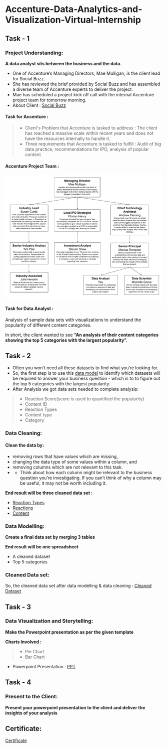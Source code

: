 # Accenture-Data-Analytics-and-Visualization-Virtual-Internship

## Task - 1
### Project Understanding:
**A data analyst sits between the business and the data.**

 - One of Accenture’s Managing Directors, Mae Mulligan, is the client lead for Social Buzz.
 - She has reviewed the brief provided by Social Buzz and has assembled a diverse team of Accenture experts to deliver the project.
 - Mae has scheduled a project kick off call with the internal Accenture project team for tomorrow morning.
 - About Client : [Social Buzz](https://github.com/vijayks25/Accenture-Data-Analytics-and-Visualization-Virtual-Internship/blob/main/Data_Analytics%20Client%20Brief.pdf)

#### Task for Accenture : 

 >- Client's Problem that Accenture is tasked to address : The client has reached a massive scale within recent years and does not have the resources internally to handle it.
 >- Three requirements that Accenture is tasked to fulfill : Audit of big data practice, recommendations for IPO, analysis of popular content
 
 #### Accenture Project Team :
 <img src = "Project Team.png">
 
 #### Task for Data Analyst :
Analysis of sample data sets with visualizations to understand the popularity of different content categories.

In short, the client wanted to see **“An analysis of their content categories showing the top 5 categories with the largest popularity”.** 

## Task - 2
 - Often you won’t need all these datasets to find what you’re looking for.
 - So, the first step is to use this [data model](https://github.com/vijayks25/Accenture-Data-Analytics-and-Visualization-Virtual-Internship/blob/main/Data%20model.pdf) to identify which datasets will be required to answer your business question - which is to to figure out the top 5 categories with the largest popularity.
 - After Analysis we got data sets needed to complete analysis:
 >- Reaction Score(score is used to quantified the popularity)
 >- Content ID
 >- Reaction Types
 >- Content type
 >- Category
 
### Data Cleaning:
#### Clean the data by:
 - removing rows that have values which are missing,
 - changing the data type of some values within a column, and
 - removing columns which are not relevant to this task.
 - - Think about how each column might be relevant to the business question you’re investigating. If you can’t think of why a column may be useful, it may not be worth including it.

**End result will be three cleaned data set :**
 - [Reaction Types](https://github.com/vijayks25/Accenture-Data-Analytics-and-Visualization-Virtual-Internship/blob/main/ReactionTypes.csv)
 - [Reactions](https://github.com/vijayks25/Accenture-Data-Analytics-and-Visualization-Virtual-Internship/blob/main/Reactions.csv)
 - [Content](https://github.com/vijayks25/Accenture-Data-Analytics-and-Visualization-Virtual-Internship/blob/main/Content.csv)

### Data Modelling:

**Create a final data set by merging 3 tables**

**End result will be one spreadsheet**
 - A cleaned dataset
 - Top 5 categories
 
 ### Cleaned Data set:
 So, the cleaned data set after data modelling & data cleaning : [Cleaned Dataset](https://github.com/vijayks25/Accenture-Data-Analytics-and-Visualization-Virtual-Internship/blob/main/Cleaned%20Dataset.xlsx)
 
 ## Task - 3
 ### Data Visualization and Storytelling:
 **Make the Powerpoint presentation as per the given template**
 
 **Charts Involved :**
  >- Pie Chart
  >- Bar Chart
  
 - Powerpoint Presentation : [PPT](https://github.com/vijayks25/Accenture-Data-Analytics-and-Visualization-Virtual-Internship/blob/main/Data%20Analytics%20template%20-%20Task%203_final.pptx)
 
 ## Task - 4
 ### Present to the Client:
 **Present your powerpoint presentation to the client and deliver the insights of your analysis** 

 ## Certificate:
[Certificate](https://github.com/vijayks25/Accenture-Data-Analytics-and-Visualization-Virtual-Internship/blob/main/Accenture%20North%20America_Completion%20Certificate.pdf)
